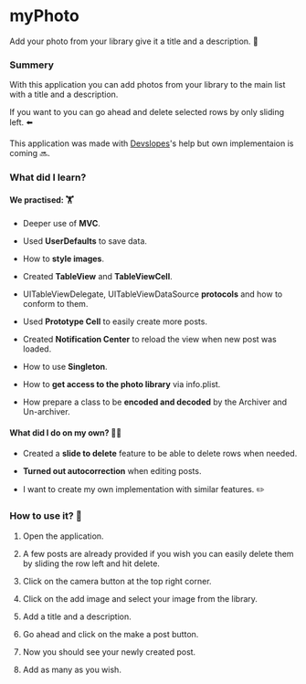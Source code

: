 # myPhoto

Add your photo from your library give it a title and a description. 📸

### Summery ###

With this application you can add photos from your library to the main list with a title and a description. 

If you want to you can go ahead and delete selected rows by only sliding left. ⬅️

This application was made with [Devslopes][link1]'s help but own implementaion is coming 🔜. 


### What did I learn? ###

#### We practised: 🏋 ####

- Deeper use of **MVC**.

- Used **UserDefaults** to save data. 

- How to **style images**. 

- Created **TableView** and **TableViewCell**.

- UITableViewDelegate, UITableViewDataSource **protocols** and how to conform to them. 

- Used **Prototype Cell** to easily create more posts. 

- Created **Notification Center** to reload the view when new post was loaded.

- How to use **Singleton**.

- How to **get access to the photo library** via info.plist. 

- How prepare a class to be **encoded and decoded** by the Archiver and Un-archiver.

#### What did I do on my own? 💪🏻 ####

- Created a **slide to delete** feature to be able to delete rows when needed. 

- **Turned out autocorrection** when editing posts. 

+ I want to create my own implementation with similar features. ✏️


### How to use it? 🧐 ###

1. Open the application. 

2. A few posts are already provided if you wish you can easily delete them by sliding the row left and hit delete. 

3. Click on the camera button at the top right corner.

4. Click on the add image and select your image from the library. 

5. Add a title and a description.

6. Go ahead and click on the make a post button. 

7. Now you should see your newly created post.

8. Add as many as you wish. 


[link1]: <https://devslopes.com/>
